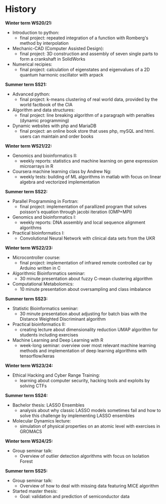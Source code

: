 # History
**Winter term WS20/21:**
- Introduction to python:
  - final project: repeated integration of a function with Romberg's method by interpolation
- Mechanic-CAD (Computer Assisted Design):
  - final project: 3D construction and assembly of seven single parts to form a crankshaft in SolidWorks
- Numerical recipies:
  - final project: calculation of eigenstates and eigenvalues of a 2D quantum harmonic oscillator with arpack
  
**Summer term SS21:**
- Advanced python:
  - final project: k-means clustering of real world data, provided by the world factbook of the CIA
- Algorithm and data structures:
  - final project: line breaking algorithm of a paragraph with penalties (dynamic programming)
- Dynamic websites with php and MariaDB
  - final project: an online book store that uses php, mySQL and html. users can maintain and order books

**Winter term WS21/22:**
- Genomics and bioinformatics II:
  - weekly reports: statistics and machine learning on gene expression microarrays in R
- Coursera machine learning class by Andrew Ng:
  - weekly tests: building of ML algorithms in matlab with focus on linear algebra and vectorized implementation

**Summer term SS22:**
- Parallel Programming in Fortran:
  - final project: implementation of parallized program that solves poisson's equation through jacobi iteration (OMP+MPI)
- Genomics and bioinformatics I:
  - weekly reports: DNA assembly and local sequence alignment algorithms
- Practical bioinformatics I:
  - Convolutional Neural Network with clinical data sets from the UKR

**Winter term WS22/23:**
- Microcontroller course:
  - final project: implementation of infrared remote controlled car by Arduino written in C
- Algorithmic Bioinformatics seminar:
  - 30 minute presentation about fuzzy C-mean clustering algorithm
- Computational Metabolomics:
  - 10 minute presentation about oversampling and class imbalance

**Summer term SS23:**
- Statistic Bioinformatics seminar:
  - 30 minute presentation about adjusting for batch bias with the Distance Weighted Discriminant algorithm
- Practical bioinformatics II:
  - creating lecture about dimensionality reduction UMAP algorithm for students including exercises
- Machine Learning and Deep Learning with R
  - week-long seminar: overview over most relevant machine learning methods and implementation of deep learning algorithms with tensorflow/keras

**Winter term WS23/24:**
- Ethical Hacking and Cyber Range Training:
  - learning about computer security, hacking tools and exploits by solving CTFs

**Summer term SS24:**
- Bachelor thesis: LASSO Ensembles
  - analysis about why classic LASSO models sometimes fail and how to solve this challenge by implementing LASSO ensembles
- Molecular Dynamics lecture:
  - simulation of physical properties on an atomic level with exercises in GROMACS

**Winter term WS24/25:**
- Group seminar talk:
  - Overview of outlier detection algorithms with focus on Isolation Forest

**Summer term SS25:**
- Group seminar talk:
  - Overview of how to deal with missing data featuring MICE algorithm
- Started master thesis:
  - Goal: validation and prediction of semiconductor data